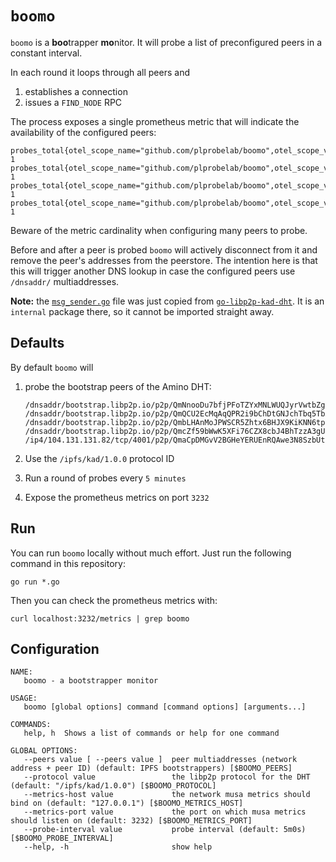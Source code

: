 # `boomo`

`boomo` is a **boo**trapper **mo**nitor. It will probe a list of preconfigured
peers in a constant interval.

In each round it loops through all peers and

1. establishes a connection
2. issues a `FIND_NODE` RPC

The process exposes a single prometheus metric that will indicate the
availability of the configured peers:

```text
probes_total{otel_scope_name="github.com/plprobelab/boomo",otel_scope_version="",peer="QmNnooDu7bfjPFoTZYxMNLWUQJyrVwtbZg5gBMjTezGAJN",success="true",type="CONNECT"} 1
probes_total{otel_scope_name="github.com/plprobelab/boomo",otel_scope_version="",peer="QmNnooDu7bfjPFoTZYxMNLWUQJyrVwtbZg5gBMjTezGAJN",success="true",type="FIND_NODE"} 1
probes_total{otel_scope_name="github.com/plprobelab/boomo",otel_scope_version="",peer="QmQCU2EcMqAqQPR2i9bChDtGNJchTbq5TbXJJ16u19uLTa",success="true",type="CONNECT"} 1
probes_total{otel_scope_name="github.com/plprobelab/boomo",otel_scope_version="",peer="QmQCU2EcMqAqQPR2i9bChDtGNJchTbq5TbXJJ16u19uLTa",success="true",type="FIND_NODE"} 1
```

Beware of the metric cardinality when configuring many peers to probe.

Before and after a peer is probed `boomo` will actively disconnect from it and
remove the peer's addresses from the peerstore. The intention here is that this
will trigger another DNS lookup in case the configured peers use `/dnsaddr/`
multiaddresses.

**Note:** the [`msg_sender.go`](./msg_sender.go) file was just copied from [`go-libp2p-kad-dht`](https://github.com/libp2p/go-libp2p-kad-dht/blob/master/internal/net/message_manager.go). It is an `internal` package there, so it cannot be imported straight away. 

## Defaults

By default `boomo` will

1. probe the bootstrap peers of the Amino DHT:

    ```text
    /dnsaddr/bootstrap.libp2p.io/p2p/QmNnooDu7bfjPFoTZYxMNLWUQJyrVwtbZg5gBMjTezGAJN
    /dnsaddr/bootstrap.libp2p.io/p2p/QmQCU2EcMqAqQPR2i9bChDtGNJchTbq5TbXJJ16u19uLTa
    /dnsaddr/bootstrap.libp2p.io/p2p/QmbLHAnMoJPWSCR5Zhtx6BHJX9KiKNN6tpvbUcqanj75Nb
    /dnsaddr/bootstrap.libp2p.io/p2p/QmcZf59bWwK5XFi76CZX8cbJ4BhTzzA3gU1ZjYZcYW3dwt
    /ip4/104.131.131.82/tcp/4001/p2p/QmaCpDMGvV2BGHeYERUEnRQAwe3N8SzbUtfsmvsqQLuvuJ
    ```
2. Use the `/ipfs/kad/1.0.0` protocol ID
3. Run a round of probes every `5 minutes`
4. Expose the prometheus metrics on port `3232`

## Run

You can run `boomo` locally without much effort. Just run the following command in this repository:

```shell
go run *.go
```

Then you can check the prometheus metrics with:

```shell
curl localhost:3232/metrics | grep boomo
```

## Configuration

```text
NAME:
   boomo - a bootstrapper monitor

USAGE:
   boomo [global options] command [command options] [arguments...]

COMMANDS:
   help, h  Shows a list of commands or help for one command

GLOBAL OPTIONS:
   --peers value [ --peers value ]  peer multiaddresses (network address + peer ID) (default: IPFS bootstrappers) [$BOOMO_PEERS]
   --protocol value                 the libp2p protocol for the DHT (default: "/ipfs/kad/1.0.0") [$BOOMO_PROTOCOL]
   --metrics-host value             the network musa metrics should bind on (default: "127.0.0.1") [$BOOMO_METRICS_HOST]
   --metrics-port value             the port on which musa metrics should listen on (default: 3232) [$BOOMO_METRICS_PORT]
   --probe-interval value           probe interval (default: 5m0s) [$BOOMO_PROBE_INTERVAL]
   --help, -h                       show help

```